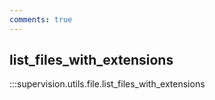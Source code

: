 ```yaml
---
comments: true
---
```


## list_files_with_extensions

:::supervision.utils.file.list_files_with_extensions
